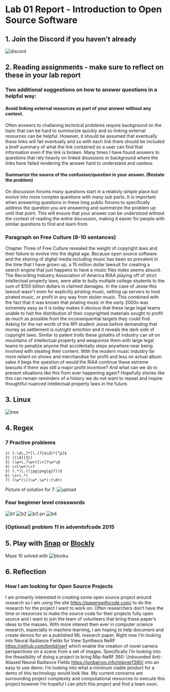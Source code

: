 # Lab 01 Report - Introduction to Open Source Software
## 1. Join the Discord if you haven't already 
  ![discord](https://user-images.githubusercontent.com/49171429/170727491-d9d611ce-8d28-4046-9fb4-125aab9dcc6a.PNG)
  
## 2. Reading assignments - make sure to reflect on these in your lab report 
### Two additional suggestions on how to answer questions in a helpful way:

#### Avoid linking external resources as part of your answer without any context.
Often answers to challaning technical problems require background on the topic that can be hard to summurize quickly and so linking external resources can be helpful. However, it should be assumed that eventually these links will fail eventually and so with each link there should be included a breif summary of what the link contained so a user can find that information even if the link is broken. Many times I have found answers to questions that rely heavily on linked disussions or background where the links have failed rendering the answer hard to understand and useless.

#### Summarize the source of the confusion/question in your answer. (Restate the problem)
On discussion forums many questions start in a relativly simple place but evolve into more complex questions with many sub parts. It is important when answering questions in these long public forums to specifically address the question you are answering and summerize the problem up until that point. This will ensure that your answer can be understood without the context of reading the entire discussion, making it easier for people with similar questions to find and learn from.

### Paragraph on Free Culture (8-10 sentances)
Chapter Three of Free Culture revealed the weight of copyright laws and their failure to evolve into the digital age. Because open source software and the sharing of digital media including music has been so prevalent in the time that I have grown up, a 15 million dollar lawsuit for creating a search engine that just happens to have a music files index seems absurd. The Recording Industry Association of America RIAA playing off of strict intellectual property laws, were able to bully multiple college students to the sum of $100 billion dollars in claimed damages. In the case of Jesse this lawsuit wasn't even for explicitly pirating music, setting up servers to host pirated music, or profit in any way from stolen music. This combined with the fact that it was known that pirating music in the early 2000s was extremely easy as it is today makes it obvious that these large legal teams unable to halt the distribution of their copyrighted materials sought to profit as much as possible from the inconsequential targets they could find. Asking for the net worth of the RPI student Jesse before demanding that money as settlement is outright extortion and it reveals the dark side of copyright laws. Similar to patent trolls these goliaths of industry can sit on mountains of intellectual property and weaponize them with large legal teams to penalize anyone that accidentally steps anywhere near being involved with stealing their content. With the modern music industry far more reliant on shows and merchandise for profit and less on actual album sales it begs the question of would the RIAA continue these extreme lawsuits if there was still a major profit incentive? And what can we do to prevent situations like this from ever happening again? Hopefully stories like this can remain reminders of a history we do not want to repeat and inspire thoughtful nuanced intellectual property laws in the future.

## 3. Linux
![tree](https://user-images.githubusercontent.com/49171429/170733559-3930034d-2463-41ce-9d1f-65367b93dc14.PNG)

## 4. Regex
### 7 Practive problems
```
1) [-\d\,]*[\.]?[e\d]*[^p]$
2) ([\d]{3})
3) (\w+\.?\w+)[\+]?\w*\@
4) \<(\w+)\>?
5) (.*)\.((jpg|png|gif))$
6) \s+(.*)
7) (\w*)\((\w*.\w*):(\d+)
```
Picture of solution for 7:
![upload](https://user-images.githubusercontent.com/49171429/171056427-e1800b63-a6d6-4bf6-b845-574aa1dbdb21.PNG)
### Four beginner level crosswords
![b1](https://user-images.githubusercontent.com/49171429/171066153-6b2fe8d2-77c6-4834-8ce4-67acb69571d7.PNG)
![b2](https://user-images.githubusercontent.com/49171429/171066158-4505ce88-a110-46d3-ab02-aa9776c8fb43.PNG)
![b3 pn](https://user-images.githubusercontent.com/49171429/171066160-cc4b90dd-b578-42f3-bbf2-baff2081536b.PNG)
![b4](https://user-images.githubusercontent.com/49171429/171066164-d81a814b-177c-460e-94a4-02f98561366e.PNG)

### (Optional) problem 11 in adventofcode 2015

## 5. Play with [Snap](http://snap.berkeley.edu/) or [Blockly](https://blockly-games.appspot.com/)
Maze 10 solved with
![blocku](https://user-images.githubusercontent.com/49171429/170736409-f1a64664-6723-4f09-98ed-2d9b5846cb91.PNG)

## 6. Reflection
### How I am looking for Open Source Projects
I am primarily interested in creating some open source project around research so I am using the site https://paperswithcode.com/ to do the research for the project I want to work on. Often researchers don’t have the time or resources to make the source code for their projects fully open source and I want to join the team of volunteers that bring these paper’s ideas to the masses. With more interest then ever in computer science research, especially in machine learning, I am hoping to help document and create demos for an a published ML research paper. Right now I’m looking into Neural Radiance Fields for View Synthesis NeRF https://github.com/bmild/nerf which enable the creation of novel camera perspectives on a scene from a set of images. Specifically I’m looking into the theasibility of doing a project to bring Mip-NeRF 360: Unbounded Anti-Aliased Neural Radiance Fields https://jonbarron.info/mipnerf360/ into an easy to use demo. I’m looking into what a minimum viable product for a demo of this technology would look like. My current concerns are surrounding project complexity and computational resources to execute this project however I’m hopeful I can pitch this project and find a team soon. 
